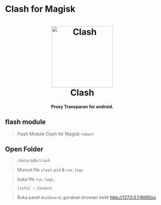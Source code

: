 # Clash for Magisk
<h1 align="center">
  <img src="https://github.com/taamarin/SubClash/blob/main/screenshot/Tak%20berjudul3_20220223032058.png" alt="Clash" width="200">
  <br>Clash<br>
</h1>

<h4 align="center">Proxy Transparan for android.</h4>

## flash module
  > Flash Module Clash for Magisk
>`reboot`

## Open Folder
> ```/data/adb/clash```

> Muncul file `clash.pid` & `run.logs`

> buka file `run.logs,`

> `[info] : Connect`

> Buka panel `dashboard`, gunakan browser ketik
> http://127.0.0.1:9090/ui
